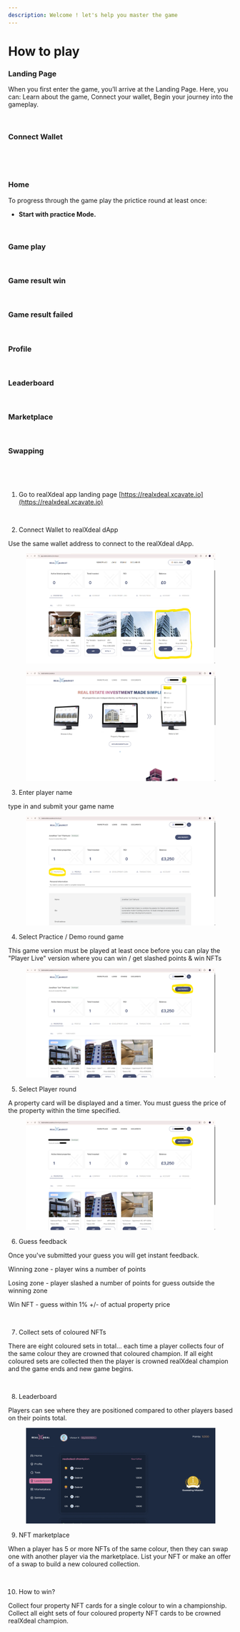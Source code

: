 ```yaml
---
description: Welcome ! let's help you master the game
---
```


# How to play

### Landing Page

When you first enter the game, you’ll arrive at the Landing Page. Here, you can: Learn about the game, Connect your wallet, Begin your journey into the gameplay.

<figure><img src="https://lh7-rt.googleusercontent.com/docsz/AD_4nXcp0-ia6TYlxAxFkdHT7DdX0c1BWW61PVmz-6BdxxdD_jo3GmUcuncXpBemAsL7b6lVjLg1CoMmLLedOsYShUHxL777P2o5-xVqb7iN1EziESHo6o5NYlfFfojbT_5Y_kA0AZZD?key=h3cAiP8sxVKQ__rxXKVEa5GF" alt=""><figcaption></figcaption></figure>

### Connect Wallet

<figure><img src="https://lh7-rt.googleusercontent.com/docsz/AD_4nXcemyMKznjyFUFOpA7s8L5Pc1XA_Ab57eFKhPyZ83vpdW9dt3v3tcNweuShMUw6cdYsN6FuxFpXEsHe9EUjXLEQcC0TAkASqmbjF4Qpfk4PFQUlNW9jEperWDajZeSslTc3PdhE?key=h3cAiP8sxVKQ__rxXKVEa5GF" alt=""><figcaption></figcaption></figure>

<figure><img src="https://lh7-rt.googleusercontent.com/docsz/AD_4nXdck6RZjkAVAIfJ5qaaYR2TYxTJydzYIcpytlIgFHTHEOXwceMI3-cvJb86k8yP1XGSVto2ed00mVzv7Uoo7zxmSVRJVHQLYDbB6KAgGo7RPzQ_MBlFFtl8exEgtIBo7WLexXpr?key=h3cAiP8sxVKQ__rxXKVEa5GF" alt=""><figcaption></figcaption></figure>

### Home

To progress through the game play the prictice round at least once:

* **Start with practice Mode.**

<figure><img src="https://lh7-rt.googleusercontent.com/docsz/AD_4nXdQzn0xRVbgSTSGTh2jXNw_SHhvi0YYF1hFRBPk0h2IqA-wN5WN401MzlSyu02Nqw_G6XHr4zA2WKgT2W7mAJEKk15u1vMd4wPaDZoNjJAY7YIJnmRCXa9ozuPcxoZ4QP1T24y_?key=h3cAiP8sxVKQ__rxXKVEa5GF" alt=""><figcaption></figcaption></figure>

### Game play

<figure><img src="https://lh7-rt.googleusercontent.com/docsz/AD_4nXcXgVTN_uUSdlKDyrR9k7C9qzcaJwy4J7WQJGtaSof5eOs2KcGXL2OiNY67QKCBK9K9SFLkqcmr4z1Wjkq6-0VH82TqXLyoGB4JseoIRZFlHaF9Cs6nuo8_-iz9o-uvFucGHII?key=h3cAiP8sxVKQ__rxXKVEa5GF" alt=""><figcaption></figcaption></figure>

### Game result win

<figure><img src="https://lh7-rt.googleusercontent.com/docsz/AD_4nXdRQLG6Rqf1OWoC1-0DYKLQp3_STP2Rkd91NRtX6Q23tb3sVNx3bJnqBPTiFh9-RsxtnYNuuC4WlCnPLb7ZCVQTqut7NFpsPKKBPU77It5zMvfKTJPqshU9abgfPf_-R-vrI20F?key=h3cAiP8sxVKQ__rxXKVEa5GF" alt=""><figcaption></figcaption></figure>

### Game result failed

<figure><img src="https://lh7-rt.googleusercontent.com/docsz/AD_4nXdpx7jVDaVEFxBktZl6UyIOkdrZDJYfL9ZIUo4bI3EpJ4ioYQpuKWIUQWKx11Mm-voVPVqy_65TwKVnO3lXHEuVdeZzYUB3BRguROIUyoEIHhxkbTguk6FjYkVqqImTyS9R14U?key=h3cAiP8sxVKQ__rxXKVEa5GF" alt=""><figcaption></figcaption></figure>

### Profile

<figure><img src="https://lh7-rt.googleusercontent.com/docsz/AD_4nXdv1tb3MbxPtV13bipIx9C20sdgOiXsYB5yJ5FF63sfCisgXkduih3p7Wbl-20ezuc1hdH7Od9SkKJuwzi5dfCcv-5z0RbpjnAkf887eAdzILr4toO07KpG_2mo9GgTljXTgGY?key=h3cAiP8sxVKQ__rxXKVEa5GF" alt=""><figcaption></figcaption></figure>

### Leaderboard

<figure><img src="https://lh7-rt.googleusercontent.com/docsz/AD_4nXf-7D3Th-mHZMUSPDfH4s7k5fBCqYzU2E-qAxwJ_mi5AJzzhh4ThWpZceB_ZayATA_r-r7o7YVG_Z-anTLp5olI7W_qrt6D4JaguIKKU7DnL_66_88gvVXH3voBZ0Vgb9QrjJY?key=h3cAiP8sxVKQ__rxXKVEa5GF" alt=""><figcaption></figcaption></figure>

### Marketplace

<figure><img src="https://lh7-rt.googleusercontent.com/docsz/AD_4nXdKNDKLDW96wt9KtHt6nt2nrHRO6O8SUWxxTKi0KoqvAijLBcD2SUYsEjAxKtl7mCyXTtTge9wIPscZRR8qdVNFu8xwnyC8s25_5ebDJtnp_IJT-6-HuNZit3FP2XKZjq8kz3zA?key=h3cAiP8sxVKQ__rxXKVEa5GF" alt=""><figcaption></figcaption></figure>

### Swapping

<figure><img src="https://lh7-rt.googleusercontent.com/docsz/AD_4nXdCAhh03iNZufwlz_5rJvseV23s06Rs4aDoXYS55LvGyW2ZMMnN5XSXTbxn6Rz4WCOcBXFprb4p2fln1ToZtmtKuxLLB9wr4MQH4BjV0CiCtnfVhCpfGqEGl4gYimdn2oG1SvUt?key=h3cAiP8sxVKQ__rxXKVEa5GF" alt=""><figcaption></figcaption></figure>

<figure><img src="https://lh7-rt.googleusercontent.com/docsz/AD_4nXeRVkDO_INX6xMJOZNNMAqNovKGGt20iB2WsPYjhLqNJ16yBdDYf5MRml_upjyKPmaG0JRpv8wpxrG6di-mqttUP6hmT_nb4NB6rcBRO6T_ttrXpi3Ahdpi04YlzMn3fR9R6_bK?key=h3cAiP8sxVKQ__rxXKVEa5GF" alt=""><figcaption></figcaption></figure>



















1. Go to realXdeal app landing page [https://realxdeal.xcavate.io](https://realxdeal.xcavate.io)

<figure><img src="../.gitbook/assets/Landing page.png" alt=""><figcaption></figcaption></figure>

2. Connect Wallet to realXdeal dApp

Use the same wallet address to connect to the realXdeal dApp.

<figure><img src="../.gitbook/assets/image (10).png" alt=""><figcaption></figcaption></figure>

<figure><img src="../.gitbook/assets/image (11).png" alt=""><figcaption></figcaption></figure>

3. Enter player name

type in and submit your game name

<figure><img src="../.gitbook/assets/image (12).png" alt=""><figcaption></figcaption></figure>

4. Select Practice / Demo round game

This game version must be played at least once before you can play the "Player Live" version where you can win / get slashed points & win NFTs

<figure><img src="../.gitbook/assets/image (13).png" alt=""><figcaption></figcaption></figure>

5. Select Player round

A property card will be displayed and a timer. You must guess the price of the property within the time specified.

<figure><img src="../.gitbook/assets/image (14).png" alt=""><figcaption></figcaption></figure>

6. Guess feedback

Once you've submitted your guess you will get instant feedback.

Winning zone - player wins a number of points

Losing zone - player slashed a number of points for guess outside the winning zone

Win NFT - guess within 1% +/- of actual property price

<figure><img src="../.gitbook/assets/image (15).png" alt=""><figcaption></figcaption></figure>

7. Collect sets of coloured NFTs

There are eight coloured sets in total... each time a player collects four of the same colour they are crowned that coloured champion. If all eight coloured sets are collected then the player is crowned realXdeal champion and the game ends and new game begins.

<figure><img src="../.gitbook/assets/image (16).png" alt=""><figcaption></figcaption></figure>

8. Leaderboard

Players can see where they are positioned compared to other players based on their points total.

<figure><img src="../.gitbook/assets/image (17).png" alt=""><figcaption></figcaption></figure>

9. NFT marketplace

When a player has 5 or more NFTs of the same colour, then they can swap one with another player via the marketplace. List your NFT or make an offer of a swap to build a new coloured collection.

<figure><img src="../.gitbook/assets/image (18).png" alt=""><figcaption></figcaption></figure>

10. How to win?

Collect four property NFT cards for a single colour to win a championship. Collect all eight sets of four coloured property NFT cards to be crowned realXdeal champion.
